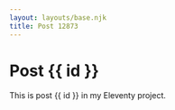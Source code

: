 ```yaml
---
layout: layouts/base.njk
title: Post 12873
---
```


# Post {{ id }}

This is post {{ id }} in my Eleventy project.
